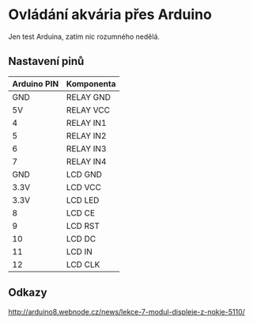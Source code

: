 Ovládání akvária přes Arduino
================
Jen test Arduina, zatím nic rozumného nedělá.

Nastavení pinů
--------------

| Arduino PIN | Komponenta |
|-------------|------------| 
|GND|	RELAY GND|
|5V|	RELAY VCC|
|4|	RELAY IN1|
|5|	RELAY IN2|
|6|	RELAY IN3|
|7|	RELAY IN4|
|GND|	LCD GND|
|3.3V|	LCD VCC|
|3.3V|	LCD LED|
|8|	LCD CE|
|9|	LCD RST|
|10|	LCD DC|
|11|	LCD IN|
|12|	LCD CLK|

Odkazy
------
http://arduino8.webnode.cz/news/lekce-7-modul-displeje-z-nokie-5110/